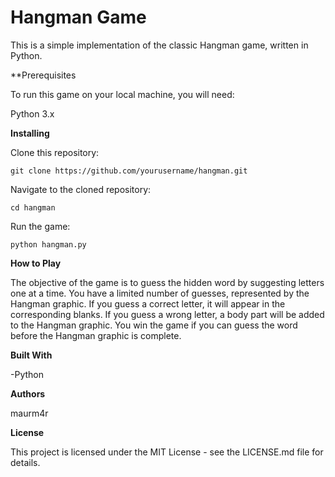 # Hangman Game

This is a simple implementation of the classic Hangman game, written in Python.

**Prerequisites

To run this game on your local machine, you will need:

Python 3.x

**Installing**

Clone this repository:

`git clone https://github.com/yourusername/hangman.git`

Navigate to the cloned repository:

`cd hangman`

Run the game:

`python hangman.py`

**How to Play**

The objective of the game is to guess the hidden word by suggesting letters one at a time. You have a limited number of guesses, represented by the Hangman graphic. If you guess a correct letter, it will appear in the corresponding blanks. If you guess a wrong letter, a body part will be added to the Hangman graphic. You win the game if you can guess the word before the Hangman graphic is complete.

**Built With**

-Python

**Authors**

maurm4r

**License**

This project is licensed under the MIT License - see the LICENSE.md file for details.
